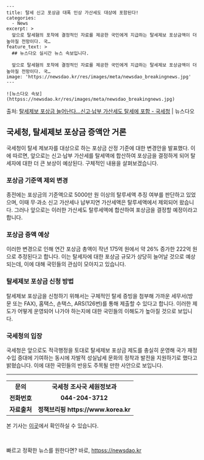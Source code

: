     ---
    title: 탈세 신고 포상금 대폭 인상 가산세도 대상에 포함된다!
    categories:
      - News
    excerpt: >
      앞으로 탈세혐의 포착에 결정적인 자료를 제공한 국민에게 지급하는 탈세제보 포상금액이 더 높아질 전망이다. 국…
    feature_text: >
      ## 뉴스다오 실시간 뉴스 속보입니다.
    
      앞으로 탈세혐의 포착에 결정적인 자료를 제공한 국민에게 지급하는 탈세제보 포상금액이 더 높아질 전망이다. 국…
    image: 'https://newsdao.kr/res/images/meta/newsdao_breakingnews.jpg'
    ---
    
    ![뉴스다오 속보](httpss://newsdao.kr/res/images/meta/newsdao_breakingnews.jpg)

<p>출처: <a href="httpss://newsdao.kr/2958" rel="dofollow">탈세제보 포상금 늘어난다…신고·납부 가산세도 탈세에 포함 - 국세청</a> | 뉴스다오</p>

<h2 data-ke-size="size26">국세청, 탈세제보 포상금 증액안 거론</h2>
<p data-ke-size="size16">국세청이 탈세 제보자를 대상으로 하는 포상금 산정 기준에 대한 변경안을 발표했다. 이에 따르면, 앞으로는 신고·납부 가산세를 탈세액에 합산하여 포상금을 결정하게 되어 탈세자에 대한 더 큰 보상이 예상된다. 구체적인 내용을 살펴보겠습니다.</p>

<h3 data-ke-size="size24">포상금 기준액 제외 변경</h3>
<p data-ke-size="size16">종전에는 포상금의 기준액으로 5000만 원 이상의 탈루세액 추징 여부를 판단하고 있었으며, 이때 무·과소 신고 가산세나 납부지연 가산세액은 탈루세액에서 제외되어 왔습니다. 그러나 앞으로는 이러한 가산세도 탈루세액에 합산하여 포상금을 결정할 예정이라고 합니다.</p>

<h3 data-ke-size="size24">포상금 증액 예상</h3>
<p data-ke-size="size16">이러한 변경으로 인해 연간 포상금 총액이 작년 175억 원에서 약 26% 증가한 222억 원으로 추정된다고 합니다. 이는 탈세자에 대한 포상금 규모가 상당히 늘어날 것으로 예상되는데, 이에 대해 국민들의 관심이 모아지고 있습니다.</p>

<h3 data-ke-size="size24">탈세제보 포상금 신청 방법</h3>
<p data-ke-size="size16">탈세제보 포상금을 신청하기 위해서는 구체적인 탈세 증빙을 첨부해 가까운 세무서(방문 또는 FAX), 홈택스, 손택스, ARS(126번)를 통해 제출할 수 있다고 합니다. 이러한 제도가 어떻게 운영되어 나가야 하는지에 대한 국민들의 이해도가 높아질 것으로 보입니다.</p>

<h3 data-ke-size="size24">국세청의 입장</h3>
<p data-ke-size="size16">국세청은 앞으로도 적극행정을 토대로 탈세제보 포상금 제도를 충실히 운영해 국가 재정수입 증대에 기여하는 동시에 자발적 성실납세 문화의 정착과 발전을 지원하기로 했다고 밝혔습니다. 이에 대한 국민들의 반응도 주목될 만한 사안으로 보입니다.</p>

<hr data-ke-size="size16">
<table>
	<tr>
		<td style="text-align: center; height: 17px;"><b>문의</b></td>
		<td style="text-align: center; height: 17px;"><b>국세청 조사국 세원정보과</b></td>
	</tr>
	<tr>
		<td style="text-align: center; height: 17px;"><b>전화번호</b></td>
		<td style="text-align: center; height: 17px;"><b>044-204-3712</b></td>
	</tr>
	<tr>
		<td style="text-align: center; height: 17px;"><b>자료출처</b></td>
		<td style="text-align: center; height: 17px;"><b>정책브리핑 https://www.korea.kr</b></td>
	</tr>
</table>
<p data-ke-size="size16">본 기사는 <a href="httpss://newsdao.kr/2958" target="_blank" rel="nofollow">이곳</a>에서 확인하실 수 있습니다.</p>
<p data-ke-size="size16">&nbsp;</p> 

빠르고 정확한 뉴스를 원한다면? 바로, <a href="httpss://newsdao.kr" rel="dofollow">httpss://newsdao.kr</a>


    